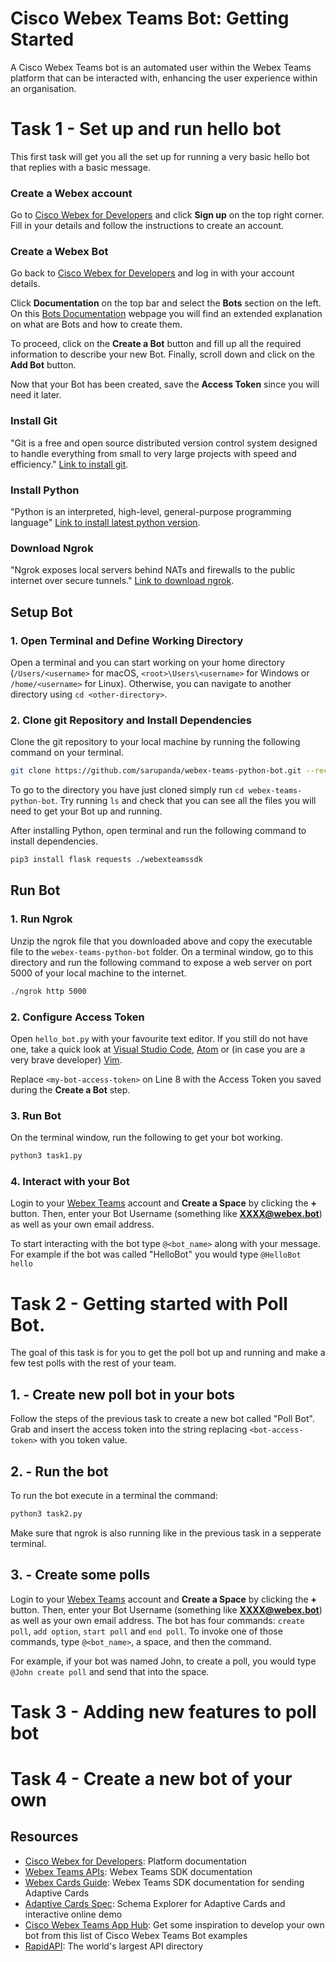 # Cisco Webex Teams Bot: Getting Started

A Cisco Webex Teams bot is an automated user within the Webex Teams platform that can be interacted with, enhancing the user experience within an organisation.

# Task 1 - Set up and run hello bot

This first task will get you all the set up for running a very basic hello bot that replies with a basic message. 

### Create a Webex account

Go to [Cisco Webex for Developers](https://developer.webex.com/) and click **Sign up** on the top right corner. Fill in your details and follow the instructions to create an account.

### Create a Webex Bot

Go back to [Cisco Webex for Developers](https://developer.webex.com/) and log in with your account details.

Click **Documentation** on the top bar and select the **Bots** section on the left. On this [Bots Documentation](https://developer.webex.com/docs/bots) webpage you will find an extended explanation on what are Bots and how to create them.

To proceed, click on the **Create a Bot** button and fill up all the required information to describe your new Bot. Finally, scroll down and click on the **Add Bot** button.

Now that your Bot has been created, save the **Access Token** since you will need it later.

### Install Git

"Git is a free and open source distributed version control system designed to handle everything from small to very large projects with speed and efficiency." [Link to install git](https://git-scm.com/download/).

### Install Python

"Python is an interpreted, high-level, general-purpose programming language" [Link to install latest python version](https://www.python.org/downloads/).

### Download Ngrok

"Ngrok exposes local servers behind NATs and firewalls to the public internet over secure tunnels." [Link to download ngrok](https://ngrok.com/download).

## Setup Bot

### 1. Open Terminal and Define Working Directory

Open a terminal and you can start working on your home directory (`/Users/<username>` for macOS, `<root>\Users\<username>` for Windows or `/home/<username>` for Linux). Otherwise, you can navigate to another directory using `cd <other-directory>`.

### 2. Clone git Repository and Install Dependencies

Clone the git repository to your local machine by running the following command on your terminal.

```sh
git clone https://github.com/sarupanda/webex-teams-python-bot.git --recursive
```

To go to the directory you have just cloned simply run `cd webex-teams-python-bot`. Try running `ls` and check that you can see all the files you will need to get your Bot up and running.

After installing Python, open terminal and run the following command to install dependencies.

```sh
pip3 install flask requests ./webexteamssdk
```

## Run Bot

### 1. Run Ngrok

Unzip the ngrok file that you downloaded above and copy the executable file to the `webex-teams-python-bot` folder. On a terminal window, go to this directory and run the following command to expose a web server on port 5000 of your local machine to the internet.

```sh
./ngrok http 5000
```

### 2. Configure Access Token

Open `hello_bot.py` with your favourite text editor. If you still do not have one, take a quick look at [Visual Studio Code](https://code.visualstudio.com/), [Atom](https://atom.io/) or (in case you are a very brave developer) [Vim](https://www.vim.org).

Replace `<my-bot-access-token>` on Line 8 with the Access Token you saved during the **Create a Bot** step.

### 3. Run Bot

On the terminal window, run the following to get your bot working.

```sh
python3 task1.py
```

### 4. Interact with your Bot
Login to your [Webex Teams](https://teams.webex.com/) account and **Create a Space** by clicking the **+** button. Then, enter your Bot Username (something like **XXXX@webex.bot**) as well as your own email address.

To start interacting with the bot type `@<bot_name>` along with your message. For example if the bot was called "HelloBot" you would type `@HelloBot hello`

# Task 2 - Getting started with Poll Bot.
The goal of this task is for you to get the poll bot up and running and make a few test polls with the rest of your team. 

## 1. - Create new poll bot in your bots
Follow the steps of the previous task to create a new bot called "Poll Bot". Grab and insert the access token into the string replacing ```<bot-access-token>``` with you token value.

## 2. - Run the bot
To run the bot execute in a terminal the command:

```sh
python3 task2.py
```

Make sure that ngrok is also running like in the previous task in a sepperate terminal.

## 3. - Create some polls
Login to your [Webex Teams](https://teams.webex.com/) account and **Create a Space** by clicking the **+** button. Then, enter your Bot Username (something like **XXXX@webex.bot**) as well as your own email address. The bot has four commands: `create poll`, `add option`, `start poll` and `end poll`. To invoke one of those commands, type `@<bot_name>`, a space, and then the command.

For example, if your bot was named John, to create a poll, you would type `@John create poll` and send that into the space.



# Task 3 - Adding new features to poll bot


# Task 4 - Create a new bot of your own

## Resources

* [Cisco Webex for Developers](https://developer.webex.com/docs/platform-introduction): Platform documentation
* [Webex Teams APIs](https://webexteamssdk.readthedocs.io/): Webex Teams SDK documentation
* [Webex Cards Guide](https://developer.webex.com/docs/api/guides/cards): Webex Teams SDK documentation for sending Adaptive Cards
* [Adaptive Cards Spec](https://adaptivecards.io/explorer/): Schema Explorer for Adaptive Cards and interactive online demo
* [Cisco Webex Teams App Hub](https://apphub.webex.com/categories): Get some inspiration to develop your own bot from this list of Cisco Webex Teams Bot examples
* [RapidAPI](https://rapidapi.com/): The world's largest API directory